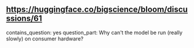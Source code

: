 ## https://huggingface.co/bigscience/bloom/discussions/61

contains_question: yes
question_part: Why can't the model be run (really slowly) on consumer hardware?